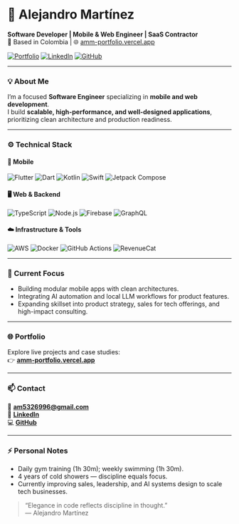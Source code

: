 # 👋 Alejandro Martínez

**Software Developer | Mobile & Web Engineer | SaaS Contractor**  
📍 Based in Colombia | 🌐 [amm-portfolio.vercel.app](https://amm-portfolio.vercel.app)

[![Portfolio](https://img.shields.io/badge/Portfolio-000000?style=for-the-badge&logo=vercel&logoColor=white)](https://amm-portfolio.vercel.app)
[![LinkedIn](https://img.shields.io/badge/LinkedIn-0A66C2?style=for-the-badge&logo=linkedin&logoColor=white)](https://www.linkedin.com/in/mmalejandro5/)
[![GitHub](https://img.shields.io/badge/GitHub-181717?style=for-the-badge&logo=github&logoColor=white)](https://github.com/Alejomm20215)

---

### 💡 About Me
I’m a focused **Software Engineer** specializing in **mobile and web development**.  
I build **scalable, high-performance, and well-designed applications**, prioritizing clean architecture and production readiness.

---

### ⚙️ Technical Stack

#### 🧩 Mobile
![Flutter](https://img.shields.io/badge/Flutter-02569B?style=flat-square&logo=flutter&logoColor=white)
![Dart](https://img.shields.io/badge/Dart-0175C2?style=flat-square&logo=dart&logoColor=white)
![Kotlin](https://img.shields.io/badge/Kotlin-7F52FF?style=flat-square&logo=kotlin&logoColor=white)
![Swift](https://img.shields.io/badge/Swift-FA7343?style=flat-square&logo=swift&logoColor=white)
![Jetpack Compose](https://img.shields.io/badge/Jetpack%20Compose-4285F4?style=flat-square&logo=android&logoColor=white)

#### 🖥️ Web & Backend
![TypeScript](https://img.shields.io/badge/TypeScript-3178C6?style=flat-square&logo=typescript&logoColor=white)
![Node.js](https://img.shields.io/badge/Node.js-339933?style=flat-square&logo=node.js&logoColor=white)
![Firebase](https://img.shields.io/badge/Firebase-FFCA28?style=flat-square&logo=firebase&logoColor=black)
![GraphQL](https://img.shields.io/badge/GraphQL-E10098?style=flat-square&logo=graphql&logoColor=white)

#### ☁️ Infrastructure & Tools
![AWS](https://img.shields.io/badge/AWS-232F3E?style=flat-square&logo=amazon-aws&logoColor=white)
![Docker](https://img.shields.io/badge/Docker-2496ED?style=flat-square&logo=docker&logoColor=white)
![GitHub Actions](https://img.shields.io/badge/GitHub%20Actions-2088FF?style=flat-square&logo=github-actions&logoColor=white)
![RevenueCat](https://img.shields.io/badge/RevenueCat-FF6B81?style=flat-square&logo=cat&logoColor=white)

---

### 🚀 Current Focus
- Building modular mobile apps with clean architectures.  
- Integrating AI automation and local LLM workflows for product features.  
- Expanding skillset into product strategy, sales for tech offerings, and high-impact consulting.

---

### 🌐 Portfolio
Explore live projects and case studies:  
👉 **[amm-portfolio.vercel.app](https://amm-portfolio.vercel.app)**

---

### 📫 Contact
📧 **am5326996@gmail.com**  
💼 **[LinkedIn](https://www.linkedin.com/in/mmalejandro5/)**  
💻 **[GitHub](https://github.com/Alejomm20215)**

---

### ⚡ Personal Notes
- Daily gym training (1h 30m); weekly swimming (1h 30m).  
- 4 years of cold showers — discipline equals focus.  
- Currently improving sales, leadership, and AI systems design to scale tech businesses.

> “Elegance in code reflects discipline in thought.”  
> — Alejandro Martínez
